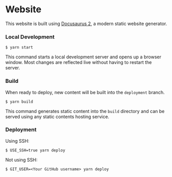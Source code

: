 # Website

This website is built using [Docusaurus 2](https://docusaurus.io/), a modern static website generator.


### Local Development

```
$ yarn start
```

This command starts a local development server and opens up a browser window. Most changes are reflected live without having to restart the server.

### Build
When ready to deploy, new content will be built into the `deployment` branch. 

```
$ yarn build
```

This command generates static content into the `build` directory and can be served using any static contents hosting service.

### Deployment

Using SSH:

```
$ USE_SSH=true yarn deploy
```

Not using SSH:

```
$ GIT_USER=<Your GitHub username> yarn deploy
```

